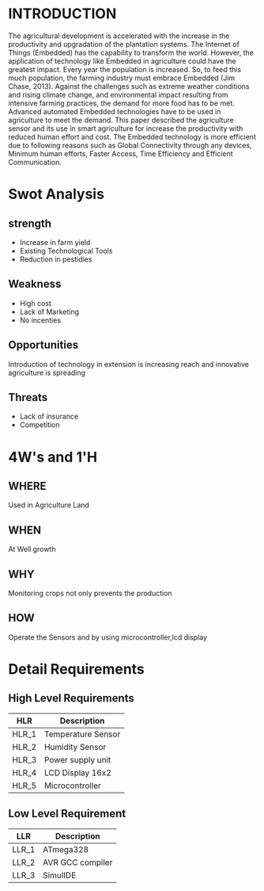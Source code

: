 # INTRODUCTION

The agricultural development is accelerated with the increase in the productivity and upgradation of the plantation systems. The Internet of Things
(Embedded) has the capability to transform the world. However, the application of technology like Embedded in agriculture could have the greatest impact.
Every year the population is increased. So, to feed this much population, the farming industry must embrace Embedded (Jim Chase, 2013). Against the
challenges such as extreme weather conditions and rising climate change, and environmental impact resulting from intensive farming practices, the
demand for more food has to be met. Advanced automated Embedded technologies have to be used in agriculture to meet the demand. This paper
described the agriculture sensor and its use in smart agriculture for increase the productivity with reduced human effort and cost. The Embedded
technology is more efficient due to following reasons such as Global Connectivity through any devices, Minimum human efforts, Faster Access, Time
Efficiency and Efficient Communication.

# Swot Analysis
## strength
* Increase in farm yield
* Existing Technological Tools
* Reduction in pestidies

## Weakness
* High cost
* Lack of Marketing
* No incenties

## Opportunities
 Introduction of technology in extension is increasing reach and innovative agriculture is spreading

## Threats
* Lack of insurance
* Competition

# 4W's and 1'H
## WHERE
Used in Agriculture Land
## WHEN
At Well growth
## WHY
Monitoring crops not only prevents the production
## HOW
Operate the Sensors and by using microcontroller,lcd display


# Detail Requirements

## High Level Requirements
| HLR | Description | 
| --- | --- | 
| HLR_1| Temperature  Sensor  | 
| HLR_2| Humidity Sensor | 
| HLR_3| Power supply unit | 
| HLR_4| LCD Display 16x2 | 
| HLR_5 | Microcontroller  | 

## Low Level Requirement
| LLR | Description | 
| --- | --- | 
| LLR_1 | ATmega328 | 
| LLR_2 |   AVR GCC compiler | 
| LLR_3 | SimulIDE | 
 
 

